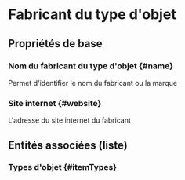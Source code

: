 # Fabricant du type d'objet



## Propriétés de base

### Nom du fabricant du type d'objet {#name}
        
Permet d'identifier le nom du fabricant ou la marque
### Site internet {#website}
        
L'adresse du site internet du fabricant



## Entités associées (liste)

### Types d'objet {#itemTypes}
        




<!--- THIS FILE IS GENERATED PLEASE DO NOT EDIT IT DIRECTLY --->
